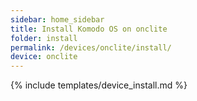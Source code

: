 ```yaml
---
sidebar: home_sidebar
title: Install Komodo OS on onclite
folder: install
permalink: /devices/onclite/install/
device: onclite
---
```

{% include templates/device_install.md %}
